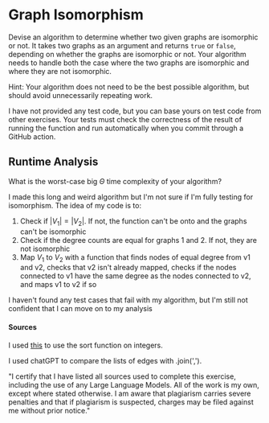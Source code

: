 # Graph Isomorphism

Devise an algorithm to determine whether two given graphs are isomorphic or not.
It takes two graphs as an argument and returns `true` or `false`, depending on
whether the graphs are isomorphic or not. Your algorithm needs to handle both
the case where the two graphs are isomorphic and where they are not isomorphic.

Hint: Your algorithm does not need to be the best possible algorithm, but should
avoid unnecessarily repeating work.

I have not provided any test code, but you can base yours on test code from
other exercises. Your tests must check the correctness of the result of running
the function and run automatically when you commit through a GitHub action.

## Runtime Analysis

What is the worst-case big $\Theta$ time complexity of your algorithm?

I made this long and weird algorithm but I'm not sure if I'm fully testing for isomorphism. The idea of my code is to:
1. Check if $|V_{1}| = |V_{2}|$. If not, the function can't be onto and the graphs can't be isomorphic
2. Check if the degree counts are equal for graphs 1 and 2. If not, they are not isomorphic
3. Map $V_{1}$ to $V_{2}$ with a function that finds nodes of equal degree from v1 and v2, checks that v2 isn't already mapped, checks if the nodes connected to v1 have the same degree as the nodes connected to v2, and maps v1 to v2 if so

I haven't found any test cases that fail with my algorithm, but I'm still not confident that I can move on to my analysis
#### Sources

I used [this](https://cr.yp.to/bib/1999/lamarca-sorting.pdf) to use the sort function on integers.

I used chatGPT to compare the lists of edges with .join(',').

"I certify that I have listed all sources used to complete this exercise,
including the use of any Large Language Models. All of the work is my own, except
where stated otherwise. I am aware that plagiarism carries severe penalties and
that if plagiarism is suspected, charges may be filed against me without prior
notice."